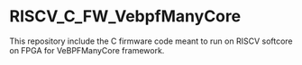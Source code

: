 # RISCV_C_FW_VebpfManyCore
This repository include the C firmware code meant to run on RISCV softcore on FPGA for VeBPFManyCore framework.
